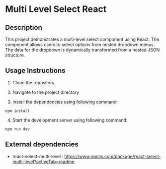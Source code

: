 # Multi Level Select React 

## Description
This project demonstrates a multi-level select component using React. The component allows users to select options from nested dropdown menus. The data for the dropdown is dynamically transformed from a nested JSON structure.

## Usage Instructions

1. Clone the repository

2. Navigate to the project directory

3. Install the dependencies using following command: 
```
npm install
```
4. Start the development server using following command:
```
npm run dev
```

## External dependencies
- react-select-multi-level : https://www.npmjs.com/package/react-select-multi-level?activeTab=readme 



